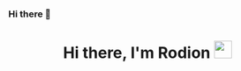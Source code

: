 ### Hi there 👋
<h1 align="center">Hi there, I'm Rodion
<img src="https://github.com/blackcater/blackcater/raw/main/images/Hi.gif" height="32"/></h1>
<!--
**shalor1k/shalor1k** is a ✨ _special_ ✨ repository because its `README.md` (this file) appears on your GitHub profile.

Here are some ideas to get you started:

- 🔭 I’m currently working on ...
- 🌱 I’m currently learning ...
- 👯 I’m looking to collaborate on ...
- 🤔 I’m looking for help with ...
- 💬 Ask me about ...
- 📫 How to reach me: ...
- 😄 Pronouns: ...
- ⚡ Fun fact: ...
-->

